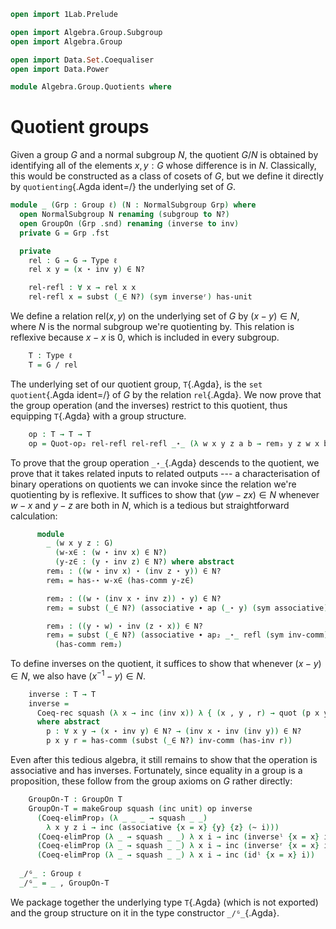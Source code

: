 ```agda
open import 1Lab.Prelude

open import Algebra.Group.Subgroup
open import Algebra.Group

open import Data.Set.Coequaliser
open import Data.Power

module Algebra.Group.Quotients where
```

<!--
```agda
private variable
  ℓ : Level
```
-->

# Quotient groups

Given a group $G$ and a normal subgroup $N$, the quotient $G/N$ is
obtained by identifying all of the elements $x, y : G$ whose difference
is in $N$. Classically, this would be constructed as a class of cosets
of $G$, but we define it directly by `quotienting`{.Agda ident=/} the
underlying set of $G$.

```agda
module _ (Grp : Group ℓ) (N : NormalSubgroup Grp) where
  open NormalSubgroup N renaming (subgroup to N?)
  open GroupOn (Grp .snd) renaming (inverse to inv)
  private G = Grp .fst

  private
    rel : G → G → Type ℓ
    rel x y = (x ⋆ inv y) ∈ N?

    rel-refl : ∀ x → rel x x
    rel-refl x = subst (_∈ N?) (sym inverseʳ) has-unit
```

We define a relation $\mathrm{rel}(x, y)$ on the underlying set of $G$
by $(x - y) \in N$, where $N$ is the normal subgroup we're quotienting
by. This relation is reflexive because $x - x$ is $0$, which is included
in every subgroup.

```agda
    T : Type ℓ
    T = G / rel
```

The underlying set of our quotient group, `T`{.Agda}, is the `set
quotient`{.Agda ident=/} of $G$ by the relation `rel`{.Agda}. We now
prove that the group operation (and the inverses) restrict to this
quotient, thus equipping `T`{.Agda} with a group structure.

```agda
    op : T → T → T
    op = Quot-op₂ rel-refl rel-refl _⋆_ (λ w x y z a b → rem₃ y z w x b a) where 
```

To prove that the group operation `_⋆_`{.Agda} descends to the quotient,
we prove that it takes related inputs to related outputs --- a
characterisation of binary operations on quotients we can invoke since
the relation we're quotienting by is reflexive. It suffices to show that
$(yw - zx) \in N$ whenever $w - x$ and $y - z$ are both in $N$, which is
a tedious but straightforward calculation:

```agda
      module
        _ (w x y z : G) 
          (w-x∈ : (w ⋆ inv x) ∈ N?) 
          (y-z∈ : (y ⋆ inv z) ∈ N?) where abstract
        rem₁ : ((w ⋆ inv x) ⋆ (inv z ⋆ y)) ∈ N?
        rem₁ = has-⋆ w-x∈ (has-comm y-z∈)

        rem₂ : ((w ⋆ (inv x ⋆ inv z)) ⋆ y) ∈ N?
        rem₂ = subst (_∈ N?) (associative ∙ ap (_⋆ y) (sym associative)) rem₁

        rem₃ : ((y ⋆ w) ⋆ inv (z ⋆ x)) ∈ N?
        rem₃ = subst (_∈ N?) (associative ∙ ap₂ _⋆_ refl (sym inv-comm)) 
          (has-comm rem₂)
```

To define inverses on the quotient, it suffices to show that whenever
$(x - y) \in N$, we also have $(x^{-1} - y) \in N$.

```agda
    inverse : T → T
    inverse =
      Coeq-rec squash (λ x → inc (inv x)) λ { (x , y , r) → quot (p x y r) }
      where abstract
        p : ∀ x y → (x ⋆ inv y) ∈ N? → (inv x ⋆ inv (inv y)) ∈ N?
        p x y r = has-comm (subst (_∈ N?) inv-comm (has-inv r))
```

Even after this tedious algebra, it still remains to show that the
operation is associative and has inverses. Fortunately, since equality
in a group is a proposition, these follow from the group axioms on $G$
rather directly:

```agda
    GroupOn-T : GroupOn T
    GroupOn-T = makeGroup squash (inc unit) op inverse
      (Coeq-elimProp₃ (λ _ _ _ → squash _ _) 
        λ x y z i → inc (associative {x = x} {y} {z} (~ i)))
      (Coeq-elimProp (λ _ → squash _ _) λ x i → inc (inverseˡ {x = x} i))
      (Coeq-elimProp (λ _ → squash _ _) λ x i → inc (inverseʳ {x = x} i))
      (Coeq-elimProp (λ _ → squash _ _) λ x i → inc (idˡ {x = x} i))
  
  _/ᴳ_ : Group ℓ
  _/ᴳ_ = _ , GroupOn-T
```

We package together the underlying type `T`{.Agda} (which is not
exported) and the group structure on it in the type constructor
`_/ᴳ_`{.Agda}.
